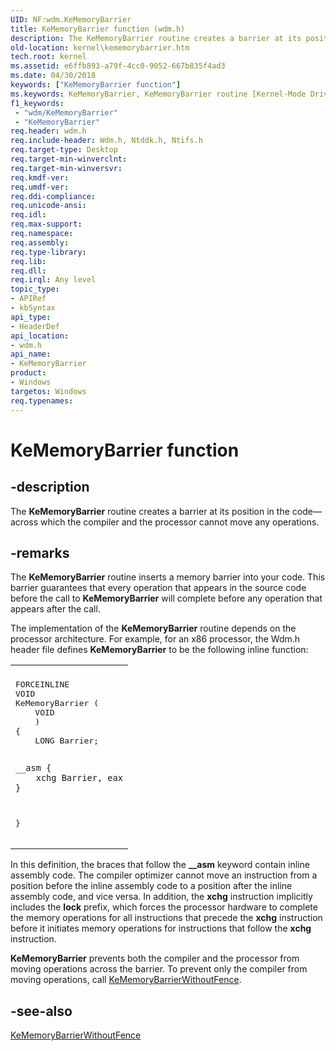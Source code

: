 ```yaml
---
UID: NF:wdm.KeMemoryBarrier
title: KeMemoryBarrier function (wdm.h)
description: The KeMemoryBarrier routine creates a barrier at its position in the code&#8212;across which the compiler and the processor cannot move any operations.
old-location: kernel\kememorybarrier.htm
tech.root: kernel
ms.assetid: e6ffb893-a79f-4cc0-9052-667b835f4ad3
ms.date: 04/30/2018
keywords: ["KeMemoryBarrier function"]
ms.keywords: KeMemoryBarrier, KeMemoryBarrier routine [Kernel-Mode Driver Architecture], k105_972df62d-6449-40d7-9bfa-0c420cf8f106.xml, kernel.kememorybarrier, wdm/KeMemoryBarrier
f1_keywords:
 - "wdm/KeMemoryBarrier"
 - "KeMemoryBarrier"
req.header: wdm.h
req.include-header: Wdm.h, Ntddk.h, Ntifs.h
req.target-type: Desktop
req.target-min-winverclnt: 
req.target-min-winversvr: 
req.kmdf-ver: 
req.umdf-ver: 
req.ddi-compliance: 
req.unicode-ansi: 
req.idl: 
req.max-support: 
req.namespace: 
req.assembly: 
req.type-library: 
req.lib: 
req.dll: 
req.irql: Any level
topic_type:
- APIRef
- kbSyntax
api_type:
- HeaderDef
api_location:
- wdm.h
api_name:
- KeMemoryBarrier
product:
- Windows
targetos: Windows
req.typenames: 
---
```


# KeMemoryBarrier function


## -description


The <b>KeMemoryBarrier</b> routine creates a barrier at its position in the code—across which the compiler and the processor cannot move any operations.


## -remarks



The <b>KeMemoryBarrier</b> routine inserts a memory barrier into your code. This barrier guarantees that every operation that appears in the source code before the call to <b>KeMemoryBarrier</b> will complete before any operation that appears after the call.

The implementation of the <b>KeMemoryBarrier</b> routine depends on the processor architecture. For example, for an x86 processor, the Wdm.h header file defines <b>KeMemoryBarrier</b> to be the following inline function:

<div class="code"><span codelanguage=""><table>
<tr>
<th></th>
</tr>
<tr>
<td>
<pre>FORCEINLINE
VOID
KeMemoryBarrier (
    VOID
    )
{
    LONG Barrier;

    __asm {
        xchg Barrier, eax
    }
}</pre>
</td>
</tr>
</table></span></div>
In this definition, the braces that follow the <b>__asm</b> keyword contain inline assembly code. The compiler optimizer cannot move an instruction from a position before the inline assembly code to a position after the inline assembly code, and vice versa. In addition, the <b>xchg</b> instruction implicitly includes the <b>lock</b> prefix, which forces the processor hardware to complete the memory operations for all instructions that precede the <b>xchg</b> instruction before it initiates memory operations for instructions that follow the <b>xchg</b> instruction.

<b>KeMemoryBarrier</b> prevents both the compiler and the processor from moving operations across the barrier. To prevent only the compiler from moving operations, call <a href="https://docs.microsoft.com/previous-versions/windows/hardware/drivers/ff552973(v=vs.85)">KeMemoryBarrierWithoutFence</a>. 




## -see-also




<a href="https://docs.microsoft.com/previous-versions/windows/hardware/drivers/ff552973(v=vs.85)">KeMemoryBarrierWithoutFence</a>
 

 


